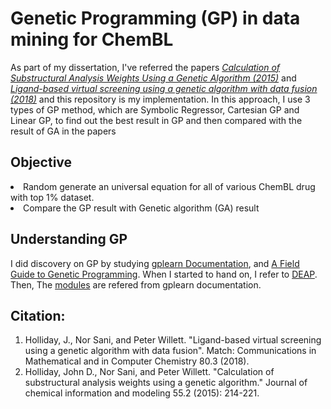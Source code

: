 # Genetic Programming (GP) in data mining for ChemBL

As part of my dissertation, I've referred the papers 
*[Calculation of Substructural Analysis Weights Using a Genetic Algorithm (2015)](http://eprints.whiterose.ac.uk/116212/)* and 
*[Ligand-based virtual screening using a genetic algorithm with data fusion (2018)](https://match.pmf.kg.ac.rs/electronic_versions/Match80/n3/match80n3_623-638.pdf)*
and this repository is my implementation. In this approach, I use 3 types of GP method, which are 
Symbolic Regressor, Cartesian GP and Linear GP, to find out the best result in GP and then compared 
with the result of GA in the papers

## Objective
<li>Random generate an universal equation for all of various ChemBL drug with top 1% dataset.</li>
<li>Compare the GP result with Genetic algorithm (GA) result</li>

## Understanding GP
I did discovery on GP by studying [gplearn Documentation](https://gplearn.readthedocs.io/en/stable/intro.html),
and [A Field Guide to Genetic Programming](http://www0.cs.ucl.ac.uk/staff/W.Langdon/ftp/papers/poli08_fieldguide.pdf).
When I started to hand on, I refer to [DEAP](https://deap.readthedocs.io/en/master/tutorials/advanced/gp.html#). Then,
The [modules](https://gplearn.readthedocs.io/en/stable/_modules/index.html) are refered from gplearn documentation.


## Citation: 
<ol>
  <li>
    Holliday, J., Nor Sani, and Peter Willett.
    "Ligand-based virtual screening using a genetic algorithm with data fusion". 
    Match: Communications in Mathematical and in Computer Chemistry 80.3 (2018).
  </li>
  <li>
    Holliday, John D., Nor Sani, and Peter Willett. 
    "Calculation of substructural analysis weights using a genetic algorithm." 
    Journal of chemical information and modeling 55.2 (2015): 214-221.
  </li>
</ol>
